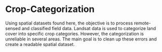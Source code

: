# Crop-Categorization
Using spatial datasets found here, the objective is to process remote-sensed and classified field data. Landsat data is used to categorize land cover into specific crop categories. However, the categorization is unreliable in several areas. The main goal is to clean up these errors and create a readable spatial dataset.
